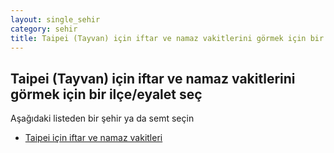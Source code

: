 ```yaml
---
layout: single_sehir
category: sehir
title: Taipei (Tayvan) için iftar ve namaz vakitlerini görmek için bir ilçe/eyalet seç
---
```



## Taipei (Tayvan) için iftar ve namaz vakitlerini görmek için bir ilçe/eyalet seç

Aşağıdaki listeden bir şehir ya da semt seçin


* [Taipei için iftar ve namaz vakitleri](/iftar.html?sehir=Taipei&ulke=Tayvan&state=Taipei)
